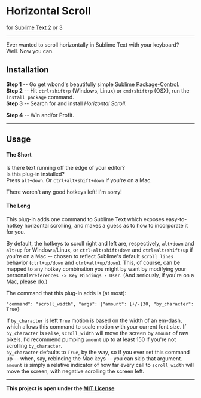 Horizontal Scroll
=========================

for [Sublime Text 2][0] or [3][3]

-------------

Ever wanted to scroll horizontally in Sublime Text with your keyboard?  
Well. Now you can.

## Installation

**Step 1** -- Go get wbond's beautifully simple [Sublime Package-Control][2].  
**Step 2** -- Hit `ctrl+shift+p` (Windows, Linux) or `cmd+shift+p` (OSX), run the `install package` command.  
**Step 3** -- Search for and install _Horizontal Scroll_.

**Step 4** -- Win and/or Profit.

-----

## Usage

#### The Short

Is there text running off the edge of your editor?  
Is this plug-in installed?  
Press `alt+down`. Or `ctrl+alt+shift+down` if you're on a Mac.

There weren't any good hotkeys left! I'm sorry!


#### The Long

This plug-in adds one command to Sublime Text which exposes easy-to-hotkey horizontal scrolling, and makes a guess as to how to incorporate it for you.

By default, the hotkeys to scroll right and left are, respectively, `alt+down` and `alt+up` for Windows/Linux, or `ctrl+alt+shift+down` and `ctrl+alt+shift+up` if you're on a Mac -- chosen to reflect Sublime's default `scroll_lines` behavior (`ctrl+up/down` and `ctrl+alt+up/down`). This, of course, can be mapped to any hotkey combination you might by want by modifying your personal `Preferences -> Key Bindings - User`. (And seriously, if you're on a Mac, please do.)

The command that this plug-in adds is (at most):

    "command": "scroll_width", "args": {"amount": [+/-]30, "by_character": True}

If `by_character` is left `True` motion is based on the width of an em-dash, which allows this command to scale motion with your current font size. If `by_character` is `False`, `scroll_width` will move the screen by `amount` of raw pixels. I'd recommend pumping `amount` up to at least 150 if you're not scrolling `by_character`.  
`by_character` defaults to `True`, by the way, so if you ever set this command up -- when, say, rebinding the Mac keys -- you can skip that argument.  
`amount` is simply a relative indicator of how far every call to `scroll_width` will move the screen, with negative scrolling the screen left.  

-----

**This project is open under the [MIT License][1]**

 [0]: http://www.sublimetext.com/2
 [1]: http://revolunet.mit-license.org
 [2]: http://wbond.net/sublime_packages/package_control/installation
 [3]: http://www.sublimetext.com/3
